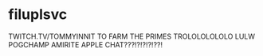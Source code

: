 # filuplsvc
TWITCH.TV/TOMMYINNIT TO FARM THE PRIMES TROLOLOLOLOLO LULW POGCHAMP AMIRITE APPLE CHAT???!?!?!?!??!
